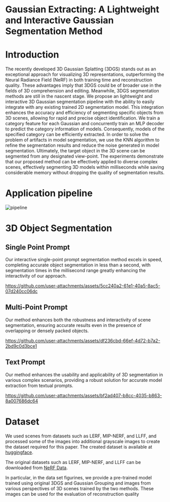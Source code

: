# Gaussian Extracting: A Lightweight and Interactive  Gaussian Segmentation Method

# Introduction
The recently developed 3D Gaussian Splatting (3DGS) stands out as an exceptional approach for visualizing 3D representations, outperforming the Neural Radiance Field (NeRF) in both training time and reconstruction quality. These advantages imply that 3DGS could be of broader use in the fields of 3D comprehension and editing. Meanwhile, 3DGS segmentation methods are still in the nascent stage. We propose an lightweight and interactive 3D Gaussian segmentation pipeline with the ability to easily integrate with any existing trained 2D segmentation model. This integration enhances the accuracy and efficiency of segmenting specific objects from 3D scenes, allowing for rapid and precise object identification. We train a category feature for each Gaussian and concurrently train an MLP decoder to predict the category information of models. Consequently, models of the specified category can be efficiently extracted. In order to solve the problem of artifacts in model segmentation, we use the KNN algorithm to refine the segmentation results and reduce the noise generated in model segmentation. Ultimately, the target object in the 3D scene can be segmented from any designated view-point. The experiments demonstrate that our proposed method can be effectively applied to diverse complex scenes, effectively segmenting 3D models within milliseconds while saving considerable memory without dropping the quality of segmentation results.
# Application pipeline
![pipeline](https://github.com/user-attachments/assets/2a393935-f533-45d5-a9ae-d149ec07b25f)

# 3D Object Segmentation
## Single Point Prompt
Our interactive single-point prompt segmentation method excels in speed, completing accurate object segmentation in less than a second, with segmentation times in the millisecond range greatly enhancing the interactivity of our approach.

https://github.com/user-attachments/assets/5cc240a2-61e1-40a5-8ac5-07d240cc06dc

## Multi-Point Prompt
Our method enhances both the robustness and interactivity of scene segmentation, ensuring accurate results even in the presence of overlapping or densely packed objects.

https://github.com/user-attachments/assets/df236cbd-66ef-4d72-b7a2-2bd9c0d3bce1

## Text Prompt
Our method enhances the usability and applicability of 3D segmentation in various complex scenarios, providing a robust solution for accurate model extraction from textual prompts.

https://github.com/user-attachments/assets/bf2ad407-b8cc-4035-b863-8a007686dc64

# Dataset
We used scenes from datasets such as LERF, MIP-NERF, and LLFF, and processed some of the images into additional grayscale images to create the dataset required for this paper. The created dataset is available at [huggingface](https://huggingface.co/datasets/wfysu/GaussianExtracting/tree/main).

The original datasets such as LERF, MIP-NERF, and LLFF can be downloaded from [NeRF Data](https://drive.google.com/drive/folders/128yBriW1IG_3NJ5Rp7APSTZsJqdJdfc1).

In particular, in the data set figurines, we provide a pre-trained model trained using original 3DGS and Gaussian Grouping and images from various perspectives of 3D scenes trained by the two methods. These images can be used for the evaluation of reconstruction quality
